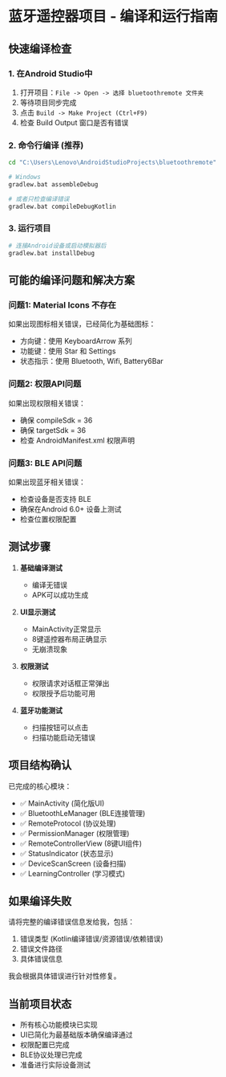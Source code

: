 # 蓝牙遥控器项目 - 编译和运行指南

## 快速编译检查

### 1. 在Android Studio中
1. 打开项目：`File -> Open -> 选择 bluetoothremote 文件夹`
2. 等待项目同步完成
3. 点击 `Build -> Make Project (Ctrl+F9)`
4. 检查 Build Output 窗口是否有错误

### 2. 命令行编译 (推荐)
```bash
cd "C:\Users\Lenovo\AndroidStudioProjects\bluetoothremote"

# Windows
gradlew.bat assembleDebug

# 或者只检查编译错误
gradlew.bat compileDebugKotlin
```

### 3. 运行项目
```bash
# 连接Android设备或启动模拟器后
gradlew.bat installDebug
```

## 可能的编译问题和解决方案

### 问题1: Material Icons 不存在
如果出现图标相关错误，已经简化为基础图标：
- 方向键：使用 KeyboardArrow 系列
- 功能键：使用 Star 和 Settings
- 状态指示：使用 Bluetooth, Wifi, Battery6Bar

### 问题2: 权限API问题  
如果出现权限相关错误：
- 确保 compileSdk = 36
- 确保 targetSdk = 36
- 检查 AndroidManifest.xml 权限声明

### 问题3: BLE API问题
如果出现蓝牙相关错误：
- 检查设备是否支持 BLE
- 确保在Android 6.0+ 设备上测试
- 检查位置权限配置

## 测试步骤

1. **基础编译测试**
   - 编译无错误
   - APK可以成功生成

2. **UI显示测试** 
   - MainActivity正常显示
   - 8键遥控器布局正确显示
   - 无崩溃现象

3. **权限测试**
   - 权限请求对话框正常弹出
   - 权限授予后功能可用

4. **蓝牙功能测试**
   - 扫描按钮可以点击
   - 扫描功能启动无错误

## 项目结构确认

已完成的核心模块：
- ✅ MainActivity (简化版UI)
- ✅ BluetoothLeManager (BLE连接管理)
- ✅ RemoteProtocol (协议处理)
- ✅ PermissionManager (权限管理)
- ✅ RemoteControllerView (8键UI组件)
- ✅ StatusIndicator (状态显示)
- ✅ DeviceScanScreen (设备扫描)
- ✅ LearningController (学习模式)

## 如果编译失败

请将完整的编译错误信息发给我，包括：
1. 错误类型 (Kotlin编译错误/资源错误/依赖错误)
2. 错误文件路径
3. 具体错误信息

我会根据具体错误进行针对性修复。

## 当前项目状态

- 所有核心功能模块已实现
- UI已简化为最基础版本确保编译通过
- 权限配置已完成
- BLE协议处理已完成
- 准备进行实际设备测试